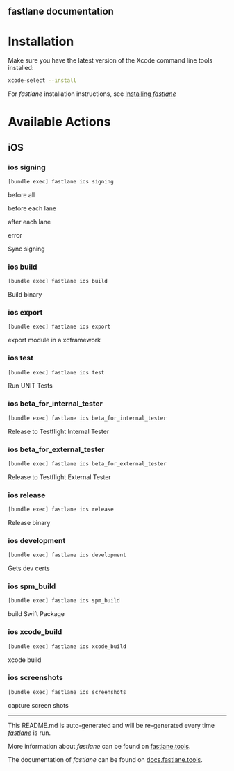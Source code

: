 fastlane documentation
----

# Installation

Make sure you have the latest version of the Xcode command line tools installed:

```sh
xcode-select --install
```

For _fastlane_ installation instructions, see [Installing _fastlane_](https://docs.fastlane.tools/#installing-fastlane)

# Available Actions

## iOS

### ios signing

```sh
[bundle exec] fastlane ios signing
```

before all

before each lane

after each lane

error

Sync signing

### ios build

```sh
[bundle exec] fastlane ios build
```

Build binary

### ios export

```sh
[bundle exec] fastlane ios export
```

export module in a xcframework

### ios test

```sh
[bundle exec] fastlane ios test
```

Run UNIT Tests

### ios beta_for_internal_tester

```sh
[bundle exec] fastlane ios beta_for_internal_tester
```

Release to Testflight Internal Tester

### ios beta_for_external_tester

```sh
[bundle exec] fastlane ios beta_for_external_tester
```

Release to Testflight External Tester

### ios release

```sh
[bundle exec] fastlane ios release
```

Release binary

### ios development

```sh
[bundle exec] fastlane ios development
```

Gets dev certs

### ios spm_build

```sh
[bundle exec] fastlane ios spm_build
```

build Swift Package

### ios xcode_build

```sh
[bundle exec] fastlane ios xcode_build
```

xcode build

### ios screenshots

```sh
[bundle exec] fastlane ios screenshots
```

capture screen shots

----

This README.md is auto-generated and will be re-generated every time [_fastlane_](https://fastlane.tools) is run.

More information about _fastlane_ can be found on [fastlane.tools](https://fastlane.tools).

The documentation of _fastlane_ can be found on [docs.fastlane.tools](https://docs.fastlane.tools).
